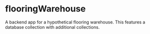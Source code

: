 # flooringWarehouse
A backend app for a hypothetical flooring warehouse. This features a database collection with additional collections. 
